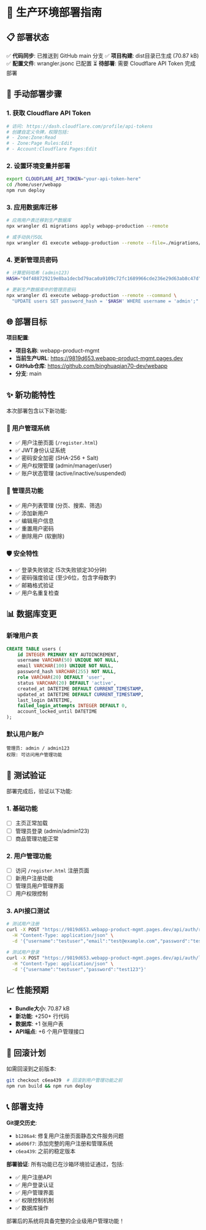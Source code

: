 # 🚀 生产环境部署指南

## 📋 部署状态

✅ **代码同步**: 已推送到 GitHub main 分支
✅ **项目构建**: dist目录已生成 (70.87 kB)
✅ **配置文件**: wrangler.jsonc 已配置
⏳ **待部署**: 需要 Cloudflare API Token 完成部署

## 🔧 手动部署步骤

### 1. 获取 Cloudflare API Token
```bash
# 访问: https://dash.cloudflare.com/profile/api-tokens
# 创建自定义令牌，权限包括:
# - Zone:Zone:Read
# - Zone:Page Rules:Edit  
# - Account:Cloudflare Pages:Edit
```

### 2. 设置环境变量并部署
```bash
export CLOUDFLARE_API_TOKEN="your-api-token-here"
cd /home/user/webapp
npm run deploy
```

### 3. 应用数据库迁移
```bash
# 应用用户表迁移到生产数据库
npx wrangler d1 migrations apply webapp-production --remote

# 或手动执行SQL
npx wrangler d1 execute webapp-production --remote --file=./migrations/0003_create_users_table.sql
```

### 4. 更新管理员密码
```bash
# 计算密码哈希 (admin123)
HASH="04f488729219e8ba1decbd79aca0a9109c72fc1689966cde236e29d63ab8c47d"

# 更新生产数据库中的管理员密码
npx wrangler d1 execute webapp-production --remote --command \
  "UPDATE users SET password_hash = '$HASH' WHERE username = 'admin';"
```

## 🌐 部署目标

**项目配置**:
- **项目名称**: webapp-product-mgmt
- **当前生产URL**: https://9819d653.webapp-product-mgmt.pages.dev
- **GitHub仓库**: https://github.com/binghuaqian70-dev/webapp
- **分支**: main

## ✨ 新功能特性

本次部署包含以下新功能:

### 🔐 用户管理系统
- ✅ 用户注册页面 (`/register.html`)
- ✅ JWT身份认证系统
- ✅ 密码安全加密 (SHA-256 + Salt)
- ✅ 用户权限管理 (admin/manager/user)
- ✅ 账户状态管理 (active/inactive/suspended)

### 👥 管理员功能
- ✅ 用户列表管理 (分页、搜索、筛选)
- ✅ 添加新用户
- ✅ 编辑用户信息
- ✅ 重置用户密码
- ✅ 删除用户 (软删除)

### 🛡️ 安全特性
- ✅ 登录失败锁定 (5次失败锁定30分钟)
- ✅ 密码强度验证 (至少6位，包含字母数字)
- ✅ 邮箱格式验证
- ✅ 用户名重复检查

## 📊 数据库变更

### 新增用户表
```sql
CREATE TABLE users (
    id INTEGER PRIMARY KEY AUTOINCREMENT,
    username VARCHAR(50) UNIQUE NOT NULL,
    email VARCHAR(100) UNIQUE NOT NULL,
    password_hash VARCHAR(255) NOT NULL,
    role VARCHAR(20) DEFAULT 'user',
    status VARCHAR(20) DEFAULT 'active',
    created_at DATETIME DEFAULT CURRENT_TIMESTAMP,
    updated_at DATETIME DEFAULT CURRENT_TIMESTAMP,
    last_login DATETIME,
    failed_login_attempts INTEGER DEFAULT 0,
    account_locked_until DATETIME
);
```

### 默认用户账户
```
管理员: admin / admin123
权限: 可访问用户管理功能
```

## 🧪 测试验证

部署完成后，验证以下功能:

### 1. 基础功能
- [ ] 主页正常加载
- [ ] 管理员登录 (admin/admin123)
- [ ] 商品管理功能正常

### 2. 用户管理功能  
- [ ] 访问 `/register.html` 注册页面
- [ ] 新用户注册功能
- [ ] 管理员用户管理界面
- [ ] 用户权限控制

### 3. API接口测试
```bash
# 测试用户注册
curl -X POST "https://9819d653.webapp-product-mgmt.pages.dev/api/auth/register" \
  -H "Content-Type: application/json" \
  -d '{"username":"testuser","email":"test@example.com","password":"test123","role":"user"}'

# 测试用户登录  
curl -X POST "https://9819d653.webapp-product-mgmt.pages.dev/api/auth/login" \
  -H "Content-Type: application/json" \
  -d '{"username":"testuser","password":"test123"}'
```

## 📈 性能预期

- **Bundle大小**: 70.87 kB
- **新功能**: +250+ 行代码
- **数据库**: +1 张用户表
- **API端点**: +6 个用户管理接口

## 🔄 回滚计划

如需回滚到之前版本:
```bash
git checkout c6ea439  # 回滚到用户管理功能之前
npm run build && npm run deploy
```

## 📞 部署支持

**Git提交历史**:
- `b1286a4`: 修复用户注册页面静态文件服务问题
- `a6d06f7`: 添加完整的用户注册和管理系统
- `c6ea439`: 之前的稳定版本

**部署验证**:
所有功能已在沙箱环境验证通过，包括:
- ✅ 用户注册API
- ✅ 用户登录认证
- ✅ 用户管理界面
- ✅ 权限控制机制
- ✅ 数据库操作

部署后的系统将具备完整的企业级用户管理功能！